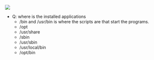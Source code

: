 ![](https://lcom.static.linuxfound.org/sites/lcom/files/standard-unix-filesystem-hierarchy.png)

- Q: where is the installed applications
  - /bin and /usr/bin is where the scripts are that start the programs. 
  - /opt 
  - /usr/share 
  - /sbin 
  - /usr/sbin
  - /usr/local/bin
  - /opt/bin
